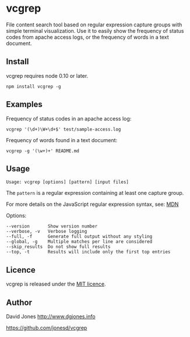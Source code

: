 # vcgrep

File content search tool based on regular expression capture groups with simple terminal visualization. Use it to
easily show the frequency of status codes from apache access logs, or the frequency of words in a text document.


## Install

vcgrep requires node 0.10 or later.

    npm install vcgrep -g


## Examples

Frequency of status codes in an apache access log:

    vcgrep '(\d+)\W+\d+$' test/sample-access.log


Frequency of words found in a text document:

    vcgrep -g '(\w+)+' README.md


## Usage

    Usage: vcgrep [options] [pattern] [input files]

The `pattern` is a regular expression containing at least one capture group.

For more details on the JavaScript regular expression syntax, see: [MDN](https://developer.mozilla.org/en-US/docs/Web/JavaScript/Guide/Regular_Expressions?redirectlocale=en-US&redirectslug=JavaScript%2FGuide%2FRegular_Expressions)

Options:

    --version       Show version number
    --verbose, -v   Verbose logging
    --full, -f      Generate full output without any styling
    --global, -g    Multiple matches per line are considered
    --skip_results  Do not show full results
    --top, -t       Results will include only the first top entries

## Licence

vcgrep is released under the [MIT licence](https://github.com/jonesd/vcgrep/blob/master/LICENSE).


## Author

David Jones
http://www.dgjones.info

https://github.com/jonesd/vcgrep
